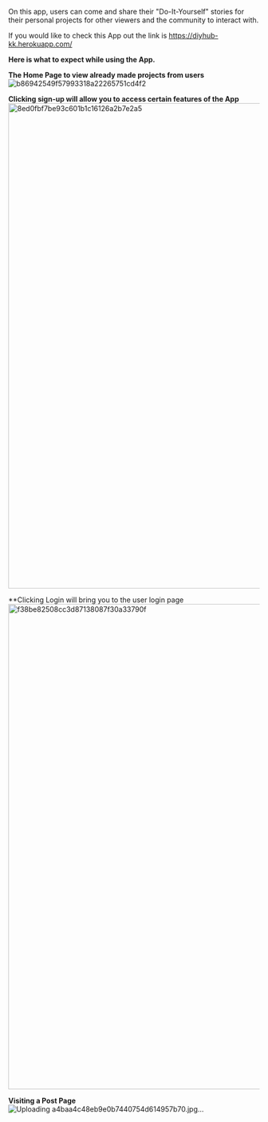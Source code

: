 On this app, users can come and share their "Do-It-Yourself" stories for their personal projects for other viewers and the community to interact with.

If you would like to check this App out the link is https://diyhub-kk.herokuapp.com/


**Here is what to expect while using the App.**

**The Home Page to view already made projects from users**
![b86942549f57993318a22265751cd4f2](https://user-images.githubusercontent.com/74946124/124664236-c3f13380-de70-11eb-9970-903b2a956bb0.jpg)


**Clicking sign-up will allow you to access certain features of the App**
<img width="971" alt="8ed0fbf7be93c601b1c16126a2b7e2a5" src="https://user-images.githubusercontent.com/74946124/124664941-bd16f080-de71-11eb-9f0b-a57e9762b13f.png">


**Clicking Login will bring you to the user login page
<img width="971" alt="f38be82508cc3d87138087f30a33790f" src="https://user-images.githubusercontent.com/74946124/124664787-8fca4280-de71-11eb-80f2-9a54f9eef9f0.png">


**Visiting a Post Page**
![Uploading a4baa4c48eb9e0b7440754d614957b70.jpg…]()


